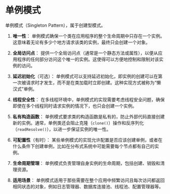 # 单例模式

单例模式（Singleton Pattern），属于创建型模式。

1. **唯一性**： 单例模式确保一个类在应用程序的整个生命周期中只存在一个实例。这意味着无论有多少个地方请求该类的实例，最终只会创建一个对象。

1. **全局访问点**： 提供一个全局访问点（通常是一个静态方法或属性），以便从应用程序的任何部分访问这个唯一的实例。这使得可以方便地控制和限制对该实例的访问。
2. **延迟初始化**（可选）： 单例模式可以支持延迟初始化，即实例的创建可以在第一次被请求时才发生，而不是在类加载时立即创建。这种实现方式被称为“懒汉式”单例。
3. **线程安全性**： 在多线程环境中，单例模式的实现需要考虑线程安全问题，确保即使在多个线程同时请求实例的情况下，也只会创建一个实例。
4. **私有构造函数**： 单例模式要求类的构造函数是私有的，防止外部代码直接创建新的实例。通常，单例类还会阻止克隆（`clone()`）操作和反序列化（`readResolve()`），以进一步保证实例的唯一性。
5. **可配置性**（有时）： 某些单例模式的实现允许配置是否应该创建单例，或者在什么条件下创建单例，比如在分布式系统中可能需要每个节点都有自己的实例。
6. **生命周期管理**： 单例模式负责管理自身实例的生命周期，包括创建、销毁和清理资源。
7. **适用场景**： 单例模式适用于那些需要在整个应用中频繁访问且每次访问都返回相同状态的对象，例如日志管理器、数据库连接池、线程池、配置管理器等。